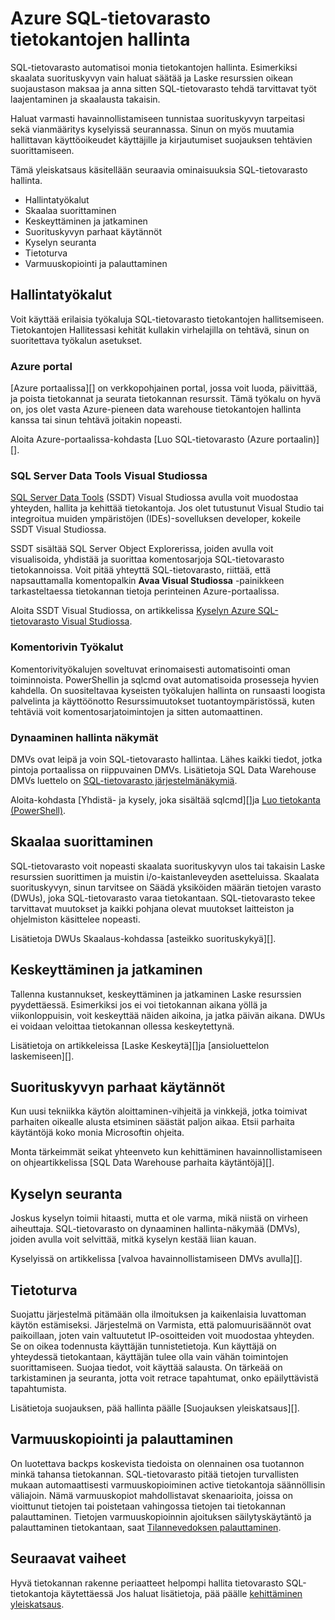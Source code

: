 <properties
   pageTitle="Azure SQL-tietovarasto tietokantojen hallinta | Microsoft Azure"
   description="Yleiskatsaus SQL-tietovarasto tietokantojen hallintaa. Sisältää hallintatyökalut, DWUs ja skaalaus-kohtaa suorituskyvyn vianmääritys kyselyn suorituskykyä, muodostamisesta hyvä suojauskäytäntöjä ja tietokannan palauttaminen tietovirheitä tai alueellisen käyttökatkosta."
   services="sql-data-warehouse"
   documentationCenter="NA"
   authors="barbkess"
   manager="barbkess"
   editor=""/>

<tags
   ms.service="sql-data-warehouse"
   ms.devlang="NA"
   ms.topic="article"
   ms.tgt_pltfrm="NA"
   ms.workload="data-services"
   ms.date="08/16/2016"
   ms.author="barbkess;sonyama;"/>

# <a name="manage-databases-in-azure-sql-data-warehouse"></a>Azure SQL-tietovarasto tietokantojen hallinta

SQL-tietovarasto automatisoi monia tietokantojen hallinta. Esimerkiksi skaalata suorituskyvyn vain haluat säätää ja Laske resurssien oikean suojaustason maksaa ja anna sitten SQL-tietovarasto tehdä tarvittavat työt laajentaminen ja skaalausta takaisin. 

Haluat varmasti havainnollistamiseen tunnistaa suorituskyvyn tarpeitasi sekä vianmääritys kyselyissä seurannassa. Sinun on myös muutamia hallittavan käyttöoikeudet käyttäjille ja kirjautumiset suojauksen tehtävien suorittamiseen.

Tämä yleiskatsaus käsitellään seuraavia ominaisuuksia SQL-tietovarasto hallinta.

- Hallintatyökalut
- Skaalaa suorittaminen
- Keskeyttäminen ja jatkaminen
- Suorituskyvyn parhaat käytännöt
- Kyselyn seuranta
- Tietoturva
- Varmuuskopiointi ja palauttaminen

## <a name="management-tools"></a>Hallintatyökalut

Voit käyttää erilaisia työkaluja SQL-tietovarasto tietokantojen hallitsemiseen. Tietokantojen Hallitessasi kehität kullakin virhelajilla on tehtävä, sinun on suoritettava työkalun asetukset.

### <a name="azure-portal"></a>Azure portal
[Azure portaalissa][] on verkkopohjainen portal, jossa voit luoda, päivittää, ja poista tietokannat ja seurata tietokannan resurssit. Tämä työkalu on hyvä on, jos olet vasta Azure-pieneen data warehouse tietokantojen hallinta kanssa tai sinun tehtävä joitakin nopeasti.

Aloita Azure-portaalissa-kohdasta [Luo SQL-tietovarasto (Azure portaalin)][].

### <a name="sql-server-data-tools-in-visual-studio"></a>SQL Server Data Tools Visual Studiossa
[SQL Server Data Tools][] (SSDT) Visual Studiossa avulla voit muodostaa yhteyden, hallita ja kehittää tietokantoja. Jos olet tutustunut Visual Studio tai integroitua muiden ympäristöjen (IDEs)-sovelluksen developer, kokeile SSDT Visual Studiossa.

SSDT sisältää SQL Server Object Explorerissa, joiden avulla voit visualisoida, yhdistää ja suorittaa komentosarjoja SQL-tietovarasto tietokannoissa. Voit pitää yhteyttä SQL-tietovarasto, riittää, että napsauttamalla komentopalkin **Avaa Visual Studiossa** -painikkeen tarkasteltaessa tietokannan tietoja perinteinen Azure-portaalissa.  

Aloita SSDT Visual Studiossa, on artikkelissa [Kyselyn Azure SQL-tietovarasto Visual Studiossa][].

### <a name="command-line-tools"></a>Komentorivin Työkalut
Komentorivityökalujen soveltuvat erinomaisesti automatisointi oman toiminnoista.  PowerShellin ja sqlcmd ovat automatisoida prosesseja hyvien kahdella.  On suositeltavaa kyseisten työkalujen hallinta on runsaasti loogista palvelinta ja käyttöönotto Resurssimuutokset tuotantoympäristössä, kuten tehtäviä voit komentosarjatoimintojen ja sitten automaattinen.

### <a name="dynamic-management-views"></a>Dynaaminen hallinta näkymät 

DMVs ovat leipä ja voin SQL-tietovarasto hallintaa. Lähes kaikki tiedot, jotka pintoja portaalissa on riippuvainen DMVs. Lisätietoja SQL Data Warehouse DMVs luettelo on [SQL-tietovarasto järjestelmänäkymiä][].

Aloita-kohdasta [Yhdistä- ja kysely, joka sisältää sqlcmd][]ja [Luo tietokanta (PowerShell)][].

## <a name="scale-compute"></a>Skaalaa suorittaminen

SQL-tietovarasto voit nopeasti skaalata suorituskyvyn ulos tai takaisin Laske resurssien suorittimen ja muistin i/o-kaistanleveyden asetteluissa. Skaalata suorituskyvyn, sinun tarvitsee on Säädä yksiköiden määrän tietojen varasto (DWUs), joka SQL-tietovarasto varaa tietokantaan. SQL-tietovarasto tekee tarvittavat muutokset ja kaikki pohjana olevat muutokset laitteiston ja ohjelmiston käsittelee nopeasti.

Lisätietoja DWUs Skaalaus-kohdassa [asteikko suorituskykyä][].

##  <a name="pause-and-resume"></a>Keskeyttäminen ja jatkaminen

Tallenna kustannukset, keskeyttäminen ja jatkaminen Laske resurssien pyydettäessä. Esimerkiksi jos ei voi tietokannan aikana yöllä ja viikonloppuisin, voit keskeyttää näiden aikoina, ja jatka päivän aikana. DWUs ei voidaan veloittaa tietokannan ollessa keskeytettynä.

Lisätietoja on artikkeleissa [Laske Keskeytä][]ja [ansioluettelon laskemiseen][].

## <a name="performance-best-practices"></a>Suorituskyvyn parhaat käytännöt

Kun uusi tekniikka käytön aloittaminen-vihjeitä ja vinkkejä, jotka toimivat parhaiten oikealle alusta etsiminen säästät paljon aikaa.  Etsii parhaita käytäntöjä koko monia Microsoftin ohjeita.

Monta tärkeimmät seikat yhteenveto kun kehittäminen havainnollistamiseen on ohjeartikkelissa [SQL Data Warehouse parhaita käytäntöjä][].

## <a name="query-monitoring"></a>Kyselyn seuranta

Joskus kyselyn toimii hitaasti, mutta et ole varma, mikä niistä on virheen aiheuttaja. SQL-tietovarasto on dynaaminen hallinta-näkymää (DMVs), joiden avulla voit selvittää, mitkä kyselyn kestää liian kauan. 

Kyselyissä on artikkelissa [valvoa havainnollistamiseen DMVs avulla][].

## <a name="security"></a>Tietoturva

Suojattu järjestelmä pitämään olla ilmoituksen ja kaikenlaisia luvattoman käytön estämiseksi. Järjestelmä on Varmista, että palomuurisäännöt ovat paikoillaan, joten vain valtuutetut IP-osoitteiden voit muodostaa yhteyden. Se on oikea todennusta käyttäjän tunnistetietoja. Kun käyttäjä on yhteydessä tietokantaan, käyttäjän tulee olla vain vähän toimintojen suorittamiseen. Suojaa tiedot, voit käyttää salausta. On tärkeää on tarkistaminen ja seuranta, jotta voit retrace tapahtumat, onko epäilyttävistä tapahtumista.

Lisätietoja suojauksen, pää hallinta päälle [Suojauksen yleiskatsaus][].

## <a name="backup-and-restore"></a>Varmuuskopiointi ja palauttaminen

On luotettava backps koskevista tiedoista on olennainen osa tuotannon minkä tahansa tietokannan. SQL-tietovarasto pitää tietojen turvallisten mukaan automaattisesti varmuuskopioiminen active tietokantoja säännöllisin väliajoin. Nämä varmuuskopiot mahdollistavat skenaarioita, joissa on vioittunut tietojen tai poistetaan vahingossa tietojen tai tietokannan palauttaminen.  Tietojen varmuuskopioinnin ajoituksen säilytyskäytäntö ja palauttaminen tietokantaan, saat [Tilannevedoksen palauttaminen][].

## <a name="next-steps"></a>Seuraavat vaiheet
Hyvä tietokannan rakenne periaatteet helpompi hallita tietovarasto SQL-tietokantoja käytettäessä Jos haluat lisätietoja, pää päälle [kehittäminen yleiskatsaus][].

<!--Image references-->

<!--Article references-->
[SQL-tietovarasto (Azure portaalin) luominen]: sql-data-warehouse-get-started-provision.md
[Luo tietokanta (PowerShell)]: sql-data-warehouse-get-started-provision-powershell
[connection]: sql-data-warehouse-develop-connections.md
[Kyselyn Azure SQL-tietovarasto Visual Studiossa]: sql-data-warehouse-query-visual-studio.md
[Yhdistä ja kysely, jossa on sqlcmd]: sql-data-warehouse-get-started-connect-sqlcmd.md
[Kehittäminen yleiskatsaus]: sql-data-warehouse-overview-develop.md
[Valvoa havainnollistamiseen DMVs käyttäminen]: sql-data-warehouse-manage-monitor.md
[Keskeytä suorittaminen]: sql-data-warehouse-manage-compute-overview.md#pause-compute-bk
[Tilannevedoksen palauttaminen]: sql-data-warehouse-restore-database-overview.md
[Jatka suorittaminen]: sql-data-warehouse-manage-compute-overview.md#resume-compute-performance-bk
[Skaalaa suorituskyky]: sql-data-warehouse-manage-compute-overview.md#scale-performance-bk
[Yleistä suojauksesta]: sql-data-warehouse-overview-manage-security.md
[SQL Data Warehouse parhaat käytännöt]: sql-data-warehouse-best-practices.md
[SQL-tietovarasto järjestelmänäkymiä]: sql-data-warehouse-reference-tsql-system-views.md

<!--MSDN references-->
[SQL Server Data Tools]: https://msdn.microsoft.com/library/mt204009.aspx

<!--Other web references-->
[Azure portal]: http://portal.azure.com/

